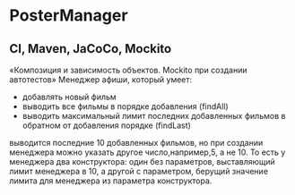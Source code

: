 # PosterManager
## CI, Maven, JaCoCo, Mockito
«Композиция и зависимость объектов. Mockito при создании автотестов»
Менеджер афиши, который умеет:
* добавлять новый фильм
* выводить все фильмы в порядке добавления (findAll)
* выводить максимальный лимит последних добавленных фильмов в обратном от добавления порядке (findLast)

 выводится последние 10 добавленных фильмов, но при создании менеджера можно указать другое число,например,5, а не 10. То есть у менеджера два конструктора: один без параметров, выставляющий лимит менеджера в 10, а другой с параметром, берущий значение лимита для менеджера из параметра конструктора.

